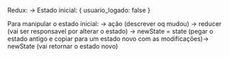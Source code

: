 Redux:
-> Estado inicial: {
  usuario_logado: false
}

Para manipular o estado inicial:
-> ação (descrever oq mudou) -> reducer (vai ser responsavel por alterar o estado) -> newState = state (pegar o estado antigo e copiar para um estado novo com as modificações)-> newState (vai retornar o estado novo)
